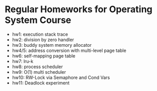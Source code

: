 # Regular Homeworks for Operating System Course

+ hw1: execution stack trace
+ hw2: division by zero handler
+ hw3: buddy system memory allocator
+ hw4/5: address conversion with multi-level page table
+ hw6: self-mapping page table
+ hw7: lru-k
+ hw8: process scheduler
+ hw9: O(1) multi scheduler
+ hw10: RW-Lock via Semaphore and Cond Vars
+ hw11: Deadlock experiment
